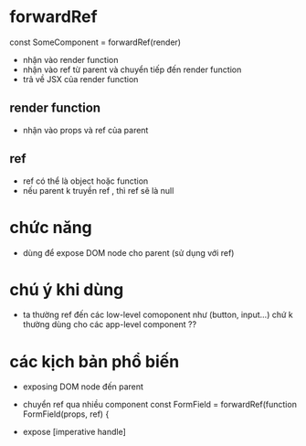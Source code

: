 # forwardRef

const SomeComponent = forwardRef(render)

- nhận vào render function
- nhận vào ref từ parent và chuyển tiếp đến render function
- trả về JSX của render function

## render function

- nhận vào props và ref của parent

## ref

- ref có thể là object hoặc function
- nếu parent k truyền ref , thì ref sẽ là null

# chức năng

- dùng để expose DOM node cho parent (sử dụng với ref)

# chú ý khi dùng

- ta thường ref đến các low-level comoponent như (button, input...) chứ k thường dùng cho các app-level component ??

# các kịch bản phổ biến

- exposing DOM node đến parent

- chuyển ref qua nhiều component
  const FormField = forwardRef(function FormField(props, ref) {

<!-- https://react.dev/reference/react/forwardRef#forwarding-a-ref-through-multiple-components -->

- expose [imperative handle]
<!-- (https://react.dev/reference/react/forwardRef#exposing-an-imperative-handle-instead-of-a-dom-node) -->

